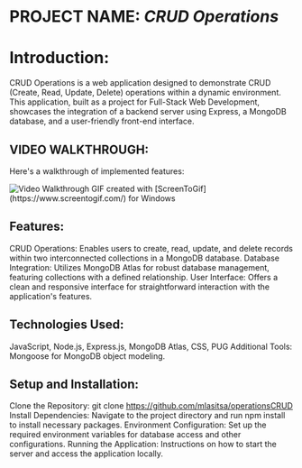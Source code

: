 # PROJECT NAME: *CRUD Operations*


# Introduction:
CRUD Operations is a web application designed to demonstrate CRUD (Create, Read, Update, Delete) operations within a dynamic environment. 
This application, built as a project for Full-Stack Web Development, showcases the integration of a backend server using Express, a MongoDB database, and a user-friendly front-end interface.

## VIDEO WALKTHROUGH:

Here's a walkthrough of implemented features:

<img src='[https://i.imgur.com/2Qo2Oiw.gif](https://imgur.com/gallery/QeaXL3d)' title='Video Walkthrough' width='' alt='Video Walkthrough' />     
GIF created with [ScreenToGif](https://www.screentogif.com/) for Windows

## Features:
CRUD Operations: Enables users to create, read, update, and delete records within two interconnected collections in a MongoDB database.
Database Integration: Utilizes MongoDB Atlas for robust database management, featuring collections with a defined relationship.
User Interface: Offers a clean and responsive interface for straightforward interaction with the application's features.

## Technologies Used:
JavaScript, Node.js, Express.js, MongoDB Atlas, CSS, PUG
Additional Tools: Mongoose for MongoDB object modeling.

## Setup and Installation:
Clone the Repository: git clone https://github.com/mlasitsa/operationsCRUD
Install Dependencies: Navigate to the project directory and run npm install to install necessary packages.
Environment Configuration: Set up the required environment variables for database access and other configurations.
Running the Application: Instructions on how to start the server and access the application locally.
